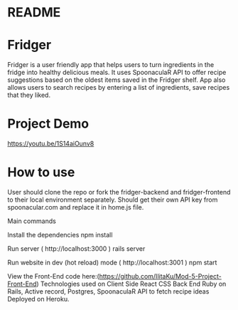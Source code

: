 
# README
# Fridger

Fridger is a user friendly app that helps users to turn ingredients in the fridge into healthy delicious meals. 
It uses SpoonaculaR API to offer recipe suggestions based on the oldest items saved in the Fridger shelf.
App also allows users to search recipes by entering a list of ingredients, save recipes that they liked.


# Project Demo
https://youtu.be/1S14aiOunv8

# How to use
User should clone the repo or fork the fridger-backend and fridger-frontend to their local environment separately. 
Should get their own API key from spoonacular.com and replace it in home.js file. 

Main commands

Install the dependencies
npm install

Run server ( http://localhost:3000 )
rails server

Run website in dev (hot reload) mode ( http://localhost:3001 )
npm start


View the Front-End code here:(https://github.com/IlitaKu/Mod-5-Project-Front-End)
Technologies used on Client Side
React CSS
Back End
Ruby on Rails, Active record, Postgres, SpoonaculaR API to fetch recipe ideas Deployed on Heroku.
